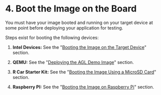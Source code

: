 # 4. Boot the Image on the Board #

You must have your image booted and running on your target device at some
point before deploying your application for testing.

Steps exist for booting the following devices:

1. **Intel Devices:** See the
   "[Booting the Image on the Target Device](./machines/intel.html#4-booting-the-image-on-the-target-device)"
   section.

2. **QEMU:** See the
   "[Deploying the AGL Demo Image](./machines/qemu.html#3-deploying-the-agl-demo-image)"
   section.

3. **R Car Starter Kit:** See the
   "[Booting the Image Using a MicroSD Card](./machines/renesas.html#7-booting-the-image-using-a-microsd-card)"
   section.

4. **Raspberry PI:** See the
   "[Booting the Image on Raspberry Pi](./machines/raspberrypi.html#2-booting-the-image-on-raspberry-pi)"
   section.
